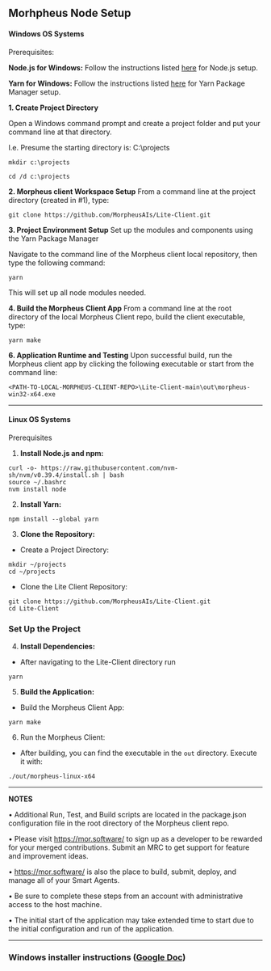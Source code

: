 ## Morhpheus Node Setup

#### Windows OS Systems

Prerequisites:

**Node.js for Windows:**
Follow the instructions listed [here](https://phoenixnap.com/kb/install-node-js-npm-on-windows) for Node.js setup.


**Yarn for Windows:**
Follow the instructions listed [here](https://phoenixnap.com/kb/yarn-windows) for Yarn Package Manager setup.


**1. Create Project Directory**

Open a Windows command prompt and create a project folder and put your command line at that directory.
  
I.e. Presume the starting directory is: C:\projects
```
mkdir c:\projects

cd /d c:\projects
```

**2. Morpheus client Workspace Setup**
From a command line at the project directory (created in #1), type:
```
git clone https://github.com/MorpheusAIs/Lite-Client.git
```
**3. Project Environment Setup**
Set up the modules and components using the Yarn Package Manager

Navigate to the command line of the Morpheus client local repository, then type the following command:
```
yarn
```
This will set up all node modules needed.

**4. Build the Morpheus Client App**
From a command line at the root directory of the local Morpheus Client repo, build the client executable, type:
```
yarn make
```

**6. Application Runtime and Testing**
Upon successful build, run the Morpheus client app by clicking the following executable or start from the command line:
```
<PATH-TO-LOCAL-MORPHEUS-CLIENT-REPO>\Lite-Client-main\out\morpheus-win32-x64.exe
```
----
#### Linux OS Systems

Prerequisites

 1. **Install Node.js and npm:** 
```
curl -o- https://raw.githubusercontent.com/nvm-sh/nvm/v0.39.4/install.sh | bash
source ~/.bashrc
nvm install node
```

2. **Install Yarn:**
```
npm install --global yarn
```

3. **Clone the Repository:**
- Create a Project Directory:
```
mkdir ~/projects
cd ~/projects
```
- Clone the Lite Client Repository:
```
git clone https://github.com/MorpheusAIs/Lite-Client.git
cd Lite-Client
```

### Set Up the Project

4. **Install Dependencies:**
- After navigating to the Lite-Client directory run 
```
yarn
```
5. **Build the Application:**
- Build the Morpheus Client App:
```
yarn make
```

6. Run the Morpheus Client:
- After building, you can find the executable in the `out` directory. Execute it with:
```
./out/morpheus-linux-x64
```

----
**NOTES**

•	Additional Run, Test, and Build scripts are located in the package.json configuration file in the root directory of the Morpheus client repo.

•	Please visit https://mor.software/ to sign up as a developer to be rewarded for your merged contributions. Submit an MRC to get support for feature and improvement ideas.

•	https://mor.software/ is also the place to build, submit, deploy, and manage all of your Smart Agents.

•	Be sure to complete these steps from an account with administrative access to the host machine.

•	The initial start of the application may take extended time to start due to the initial configuration and run of the application.

----

### Windows installer instructions ([Google Doc](https://docs.google.com/document/d/1YjGAlTzglct8aNEqZAUeYD7SAmOETtmv/edit?usp=sharing&ouid=118042204753952761929&rtpof=true&sd=true))



